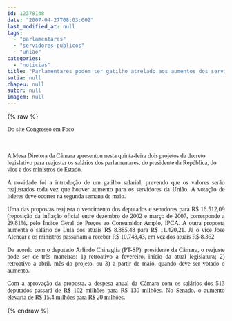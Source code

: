 ```yaml
---
id: 12378148
date: "2007-04-27T08:03:00Z"
last_modified_at: null
tags:
  - "parlamentares"
  - "servidores-publicos"
  - "uniao"
categories:
  - "noticias"
title: "Parlamentares podem ter gatilho atrelado aos aumentos dos servidores da Uni\u00e3o"
sutia: null
chapeu: null
autor: null
imagem: null
---
```

{% raw %}
<p><DIV align=left><SPAN class=textomateria2 id=lblTexto><FONT face=Verdana>Do site Congresso em Foco</FONT></SPAN></DIV></p>
<p><DIV align=left><SPAN class=textomateria2><FONT face=Verdana></FONT></SPAN>&nbsp;</DIV></p>
<p><DIV align=left><SPAN class=textomateria2></SPAN><SPAN class=textomateria2><FONT face=Verdana>A Mesa Diretora da Câmara apresentou nesta quinta-feira dois projetos de decreto legislativo para reajustar os salários dos parlamentares,&nbsp;do presidente da República, do vice e dos ministros de Estado. </FONT></DIV></p>
<p><P align=justify><FONT face=Verdana>A novidade foi a&nbsp;introdução de um gatilho salarial, prevendo que os valores serão reajustados toda vez que houver aumento para os servidores&nbsp;da União. A votação de líderes deve ocorrer na&nbsp;segunda semana de maio. </FONT></P></p>
<p><P align=justify><FONT face=Verdana>Uma das propostas reajusta o vencimento dos deputados e senadores para R$ 16.512,09 (reposição da inflação oficial entre dezembro de 2002 e março de 2007, corresponde a 29,81%, pelo&nbsp;Índice Geral de Preços ao Consumidor Amplo, IPCA. A outra proposta aumenta o salário de Lula dos atuais R$ 8.885,48 para R$ 11.420,21. Já o vice José Alencar e os ministros passariam a receber R$ 10.748,43, em vez dos atuais R$ 8.362. </FONT></P></p>
<p><P align=justify><FONT face=Verdana>De acordo com o deputado&nbsp;Arlindo Chinaglia (PT-SP),&nbsp;presidente da Câmara, o&nbsp;reajuste pode ser&nbsp;de três maneiras: 1) retroativo a fevereiro, início da&nbsp;atual legislatura; 2) retroativo a&nbsp;abril, mês do projeto, ou 3) a partir de maio, quando deve ser votado o aumento.</FONT></P></p>
<p><P align=justify><FONT face=Verdana>Com a aprovação da proposta, a despesa anual da Câmara com os salários dos 513 deputados passará de R$ 102 milhões para R$ 130 milhões. No Senado, o aumento elevaria de R$ 15,4 milhões para R$ 20 milhões.</FONT></P></SPAN> </p>
{% endraw %}
